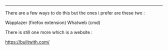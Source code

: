 
---
There are a few ways to do this but the ones i prefer are these two :

Wapplazer (firefox extension)
Whatweb (cmd)

There is still one more which is a website :

https://builtwith.com/
